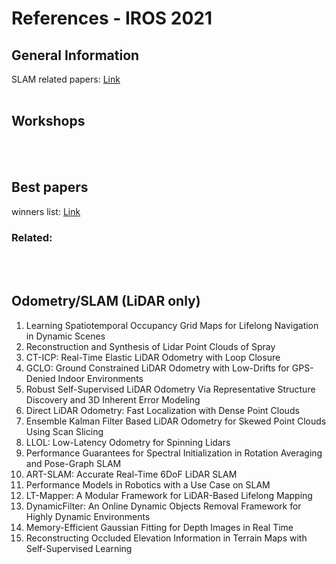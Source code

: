 # References - IROS 2021

<!---
Started to write on Oct 21 2021
Zahra
-->


## General Information
SLAM related papers: [Link](https://github.com/Taeyoung96/ICRA-2022-SLAM-paper-list#lidar-odometry--lidar-slam)
<br/>
<br/>


## Workshops


<br/>
<br/>


## Best papers
winners list: [Link](https://www.icra2022.org/program/awards)
### Related:


<br/>
<br/>


## Odometry/SLAM (LiDAR only)
1. Learning Spatiotemporal Occupancy Grid Maps for Lifelong Navigation in Dynamic Scenes
2. Reconstruction and Synthesis of Lidar Point Clouds of Spray
3. CT-ICP: Real-Time Elastic LiDAR Odometry with Loop Closure
4. GCLO: Ground Constrained LiDAR Odometry with Low-Drifts for GPS-Denied Indoor Environments
5. Robust Self-Supervised LiDAR Odometry Via Representative Structure Discovery and 3D Inherent Error Modeling
6. Direct LiDAR Odometry: Fast Localization with Dense Point Clouds
7. Ensemble Kalman Filter Based LiDAR Odometry for Skewed Point Clouds Using Scan Slicing
8. LLOL: Low-Latency Odometry for Spinning Lidars
9. Performance Guarantees for Spectral Initialization in Rotation Averaging and Pose-Graph SLAM
10. ART-SLAM: Accurate Real-Time 6DoF LiDAR SLAM
11. Performance Models in Robotics with a Use Case on SLAM
12. LT-Mapper: A Modular Framework for LiDAR-Based Lifelong Mapping
13. DynamicFilter: An Online Dynamic Objects Removal Framework for Highly Dynamic Environments
14. Memory-Efficient Gaussian Fitting for Depth Images in Real Time
15. Reconstructing Occluded Elevation Information in Terrain Maps with Self-Supervised Learning

<br/>



